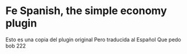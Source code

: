 Fe Spanish, the simple economy plugin
=============
Esto es una copia del plugin original Pero traducida al Español
Que pedo bob
222
